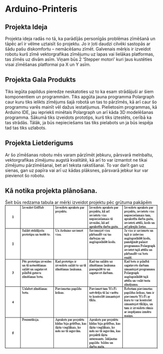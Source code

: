  #                                                      Arduino-Printeris


## Projekta Ideja
  Projekta ideja radās no tā, ka parādījās personīgās problēmas zīmēšanā un tāpēc arī ir vēlme uztaisīt šo projektu. Jo ir ļoti daudzi cilvēki sastopās ar šādu pašu diskomfortu – nemācēšanu zīmēt. Galvenais mērķis ir izveidot  robotu kurš zīmē vektorgrafikas zīmējumu uz lapas vai lielākas platformas, tas zīmēs uz divām asīm. Viņam būs 2 ‘Stepper motori’ kuri ļaus kustēties visai zīmēšanas platformai pa X un Y asīm.


## Projekta Gala Produkts
 Tiks iegūta papildus pieredze neskatoties uz to ka esam strādājuši ar šiem komponentiem un programmām. Tiks apgūta jauna programma Polargraph caur kuru tiks ielikts zīmējums šajā robotā un tas to pārzīmēs, kā arī caur šo programmu varēs mainīt vēl dažus iestatijumus. Pielietosim programmas, kā Arduino IDE, jau iepriekš minētais Polargraph un arī kāda 3D modelēšanas programma. Sākumā tiks izveidots prototips, kurš tiks iztestēts, cerībā ka tas strādās. Tālāk, ja būs nepieciešams tas tiks pielabots un ja būs iespēja tad tas tiks uzlabots.
 
 ## Projekta Lietderigums 
 Ar šo zīmēšanas robotu mēs varam pārzīmēt jebkuru, pārsvarā melnbaltu, vektorgrafikas zīmējumu augstā kvalitātē, kā arī to var izmantot ne tikai zīmējumu pārzīmēšanai, bet arī teksta rakstīšanai. To var darīt gan uz sienas, gan uz papīra vai arī uz kādas plāksnes, pārsvarā jebkur kur var pievienot šo robotu.

## Kā notika projekta plānošana. 
Šeit būs redzama tabula ar mērķi izveidot projektu pēc grūtuma pakāpēm
![alt text](https://github.com/Dainis19/Arduino-Printers/blob/master/Projekta%20gaita.JPG)
